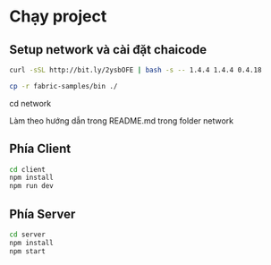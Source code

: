 # Chạy project

## Setup network và cài đặt chaicode

```bash
curl -sSL http://bit.ly/2ysbOFE | bash -s -- 1.4.4 1.4.4 0.4.18
```

```bash
cp -r fabric-samples/bin ./
```

cd network

Làm theo hướng dẫn trong README.md trong folder network

## Phía Client

```bash
cd client
npm install
npm run dev
```

## Phía Server

```bash
cd server
npm install
npm start
```

